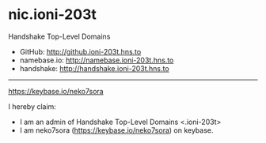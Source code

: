 # nic.ioni-203t
Handshake Top-Level Domains

 - GitHub: http://github.ioni-203t.hns.to
 - namebase.io:  http://namebase.ioni-203t.hns.to
 - handshake:  http://handshake.ioni-203t.hns.to

---

https://keybase.io/neko7sora

I hereby claim:

  * I am an admin of Handshake Top-Level Domains <.ioni-203t>
  * I am neko7sora (https://keybase.io/neko7sora) on keybase.
